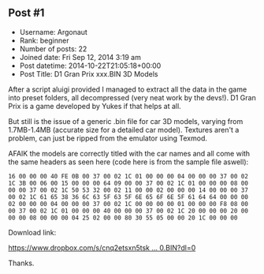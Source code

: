 ## Post #1
- Username: Argonaut
- Rank: beginner
- Number of posts: 22
- Joined date: Fri Sep 12, 2014 3:19 am
- Post datetime: 2014-10-22T21:05:18+00:00
- Post Title: D1 Gran Prix xxx.BIN 3D Models

After a script aluigi provided I managed to extract all the data in the game into preset folders, all decompressed (very neat work by the devs!).
D1 Gran Prix is a game developed by Yukes if that helps at all.

But still is the issue of a generic .bin file for car 3D models, varying from 1.7MB-1.4MB (accurate size for a detailed car model). Textures aren't a problem, can just be ripped from the emulator using Texmod.

AFAIK the models are correctly titled with the car names and all come with the same headers as seen here (code here is from the sample file aswell):

```
16 00 00 00 40 FE 0B 00 37 00 02 1C 01 00 00 00 04 00 00 00 37 00 02 1C 3B 00 06 00 15 00 00 00 64 09 00 00 37 00 02 1C 01 00 00 00 08 00 00 00 37 00 02 1C 50 53 32 00 02 11 00 00 02 00 00 00 14 00 00 00 37 00 02 1C 61 65 38 36 6C 63 5F 63 5F 6E 65 6F 6E 5F 61 64 64 00 00 00 02 00 00 00 04 00 00 00 37 00 02 1C 00 00 00 00 01 00 00 00 F8 08 00 00 37 00 02 1C 01 00 00 00 40 00 00 00 37 00 02 1C 20 00 00 00 20 00 00 00 08 00 00 00 04 25 02 00 00 80 30 55 05 00 00 20 1C 00 00 00
```


Download link:

[https://www.dropbox.com/s/cnq2etsxn5tsk ... 0.BIN?dl=0](https://www.dropbox.com/s/cnq2etsxn5tsk0r/AE86LC_C00.BIN?dl=0)

Thanks.
